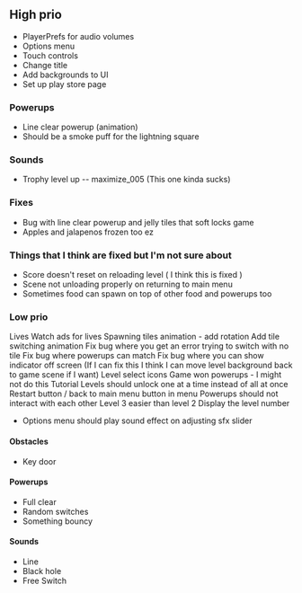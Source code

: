 ## High prio

- PlayerPrefs for audio volumes
- Options menu
- Touch controls
- Change title
- Add backgrounds to UI
- Set up play store page

### Powerups

- Line clear powerup (animation)
- Should be a smoke puff for the lightning square

### Sounds

- Trophy level up -- maximize_005 (This one kinda sucks)

### Fixes

- Bug with line clear powerup and jelly tiles that soft locks game
- Apples and jalapenos frozen too ez

### Things that I think are fixed but I'm not sure about

- Score doesn't reset on reloading level ( I think this is fixed )
- Scene not unloading properly on returning to main menu
- Sometimes food can spawn on top of other food and powerups too

### Low prio

Lives
Watch ads for lives
Spawning tiles animation - add rotation
Add tile switching animation
Fix bug where you get an error trying to switch with no tile
Fix bug where powerups can match
Fix bug where you can show indicator off screen (If I can fix this I think I can move level background back to game scene if I want)
Level select icons
Game won powerups - I might not do this
Tutorial
Levels should unlock one at a time instead of all at once
Restart button / back to main menu button in menu
Powerups should not interact with each other
Level 3 easier than level 2
Display the level number

- Options menu should play sound effect on adjusting sfx slider

#### Obstacles

- Key door

#### Powerups

- Full clear
- Random switches
- Something bouncy

#### Sounds

- Line
- Black hole
- Free Switch
